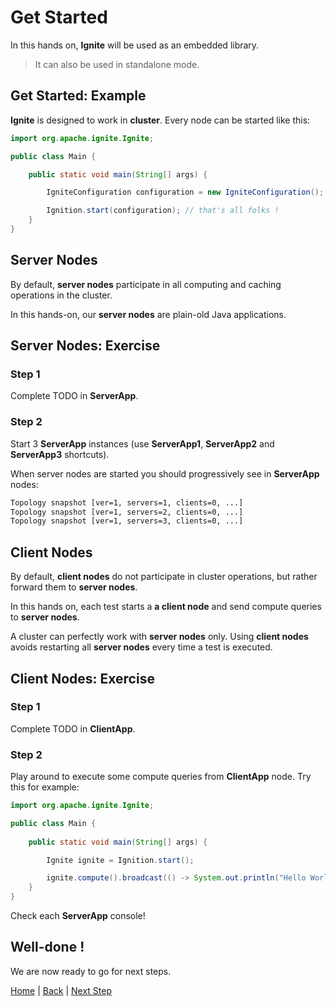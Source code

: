 # Get Started

In this hands on, **Ignite** will be used as an embedded library.
>It can also be used in standalone mode.

## Get Started: Example

**Ignite** is designed to work in **cluster**. Every node can be started like this:

```java
import org.apache.ignite.Ignite;

public class Main {

    public static void main(String[] args) {

        IgniteConfiguration configuration = new IgniteConfiguration();

        Ignition.start(configuration); // that's all folks !
    }
}
```

## Server Nodes

By default, **server nodes** participate in all computing and caching operations in the cluster.

In this hands-on, our **server nodes** are plain-old Java applications.

## Server Nodes: Exercise

### Step 1
Complete TODO in **ServerApp**.

### Step 2
Start 3 **ServerApp** instances (use **ServerApp1**, **ServerApp2** and **ServerApp3** shortcuts).

When server nodes are started you should progressively see in **ServerApp** nodes:

```bash
Topology snapshot [ver=1, servers=1, clients=0, ...]
Topology snapshot [ver=1, servers=2, clients=0, ...]
Topology snapshot [ver=1, servers=3, clients=0, ...]
```

## Client Nodes

By default, **client nodes** do not participate in cluster operations, but rather forward them to **server nodes**.

In this hands on, each test starts a **a client node** and send compute queries to **server nodes**.

A cluster can perfectly work with **server nodes** only. Using **client nodes** avoids restarting all **server nodes** every time a test is executed. 

## Client Nodes: Exercise

### Step 1
Complete TODO in **ClientApp**.

### Step 2
Play around to execute some compute queries from **ClientApp** node. Try this for example:
```java
import org.apache.ignite.Ignite;

public class Main {
    
    public static void main(String[] args) {

        Ignite ignite = Ignition.start();

        ignite.compute().broadcast(() -> System.out.println("Hello World"));
    }
}
```
Check each **ServerApp** console!

## Well-done !

We are now ready to go for next steps.

[Home](../readme.md) | [Back](./introduction.md) | [Next Step](./part1_compute-grid.md)
